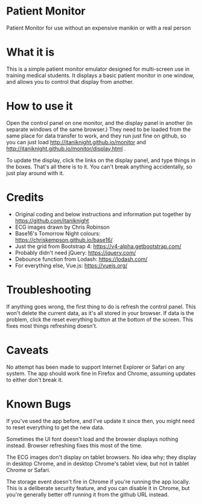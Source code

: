 # Patient Monitor

Patient Monitor for use without an expensive manikin or with a real person
# What it is
This is a simple patient monitor emulator designed for multi-screen use in training medical students. It displays a basic patient monitor in one window, and allows you to control that display from another.

# How to use it
Open the control panel on one monitor, and the display panel in another (in separate windows of the same browser.) They need to be loaded from the same place for data transfer to work, and they run just fine on github, so you can just load http://itaniknight.github.io/monitor and http://itaniknight.github.io/monitor/display.html .

To update the display, click the links on the display panel, and type things in the boxes. That's all there is to it. You can't break anything accidentally, so just play around with it.

# Credits
- Original coding and below instructions and information put together by https://github.com/itaniknight
- ECG images drawn by Chris Robinson
- Base16's Tomorrow Night colours: https://chriskempson.github.io/base16/
- Just the grid from Bootstrap 4: https://v4-alpha.getbootstrap.com/
- Probably didn't need jQuery: https://jquery.com/
- Debounce function from Lodash: https://lodash.com/
- For everything else, Vue.js: https://vuejs.org/
# Troubleshooting
If anything goes wrong, the first thing to do is refresh the control panel. This won't delete the current data, as it's all stored in your browser. If data is the problem, click the reset everything button at the bottom of the screen. This fixes most things refreshing doesn't.

# Caveats
No attempt has been made to support Internet Explorer or Safari on any system. The app should work fine in Firefox and Chrome, assuming updates to either don't break it.

# Known Bugs
If you've used the app before, and I've update it since then, you might need to reset everything to get the new data.

Sometimes the UI font doesn't load and the browser displays nothing instead. Browser refreshing fixes this most of the time.

The ECG images don't display on tablet browsers. No idea why; they display in desktop Chrome, and in desktop Chrome's tablet view, but not in tablet Chrome or Safari.

The storage event doesn't fire in Chrome if you're running the app locally. This is a deliberate security feature, and you can disable it in Chrome, but you're generally better off running it from the github URL instead.
